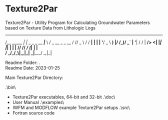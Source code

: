 # Texture2Par
Texture2Par - Utility Program for Calculating Groundwater Parameters based on Texture Data from Lithologic Logs

 _____          _                  ____    ___           
/__   \_____  _| |_ _   _ _ __ ___|___ \  / _ \__ _ _ __ 
  / /\/ _ \ \/ / __| | | | '__/ _ \ __) |/ /_)/ _` | '__|
 / / |  __/>  <| |_| |_| | | |  __// __// ___/ (_| | |   
 \/   \___/_/\_\\__|\__,_|_|  \___|_____\/    \__,_|_|   

Readme Folder: .\
Readme Date:   2023-01-25

Main Texture2Par Directory:

.\bin\
  * Texture2Par executables, 64-bit and 32-bit
.\doc\
  * User Manual
.\examples\
  * IWFM and MODFLOW example Texture2Par setups
.\src\
  * Fortran source code